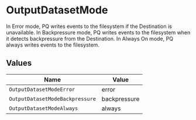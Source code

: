 # OutputDatasetMode

In Error mode, PQ writes events to the filesystem if the Destination is unavailable. In Backpressure mode, PQ writes events to the filesystem when it detects backpressure from the Destination. In Always On mode, PQ always writes events to the filesystem.


## Values

| Name                            | Value                           |
| ------------------------------- | ------------------------------- |
| `OutputDatasetModeError`        | error                           |
| `OutputDatasetModeBackpressure` | backpressure                    |
| `OutputDatasetModeAlways`       | always                          |